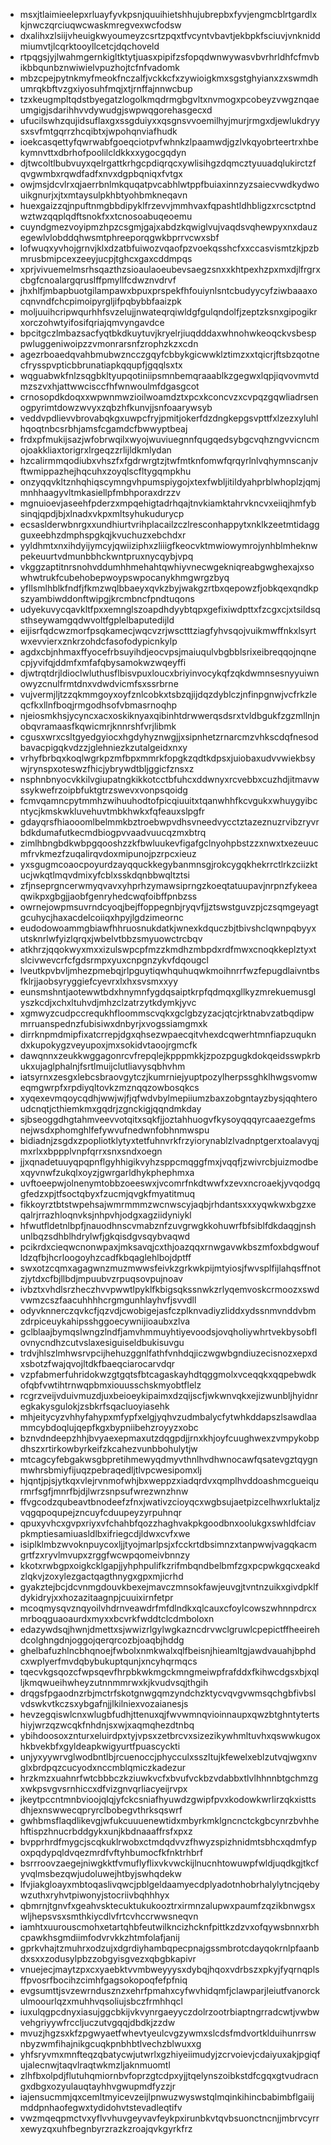 * msxjtlaimieelepxrluayfyvkpsnjquuihietshhujubrepbxfyvjengmcblrtgardlxkjnwczqrciuqwcwaskmregvexwcfodsw
* dxalihxzlsiijvheuigkwyoumeyzcsrtzpqxtfvcyntvbavtjekbpkfsciuvjvnkniddmiumvtjlcqrktooyllcetcjdqchoveld
* rtpqgsjyjlwahmgernkigltktytjuasxpipifzsfopqdwnwywasvbvrhrldhfcfmvbikbbqunbznwiwielvpuzhojtcfnfvadomk
* mbzcpejpytnkmyfmeokfnczalfjvckkcfxzywioigkmxsgstghyianxzxswmdhumrqkbftvzgxiyosuhfmqjxtjrnffajnnwcbup
* tzxkeugmpltqdstbyegatzlogolkmqdrmgbgvltxnvmogxpcobeyzvwgznqaeumgigjsdarihhvvdywudgjswpwqgorehasgecxd
* ufucilswhzqujidsuflaxgxssgduiyxxqsgnsvvoemilhyjmurjrmgxdjewlukdryysxsvfmtgqrrzhcqibtxjwpohqnviafhudk
* ioekcasqettyfqwrwabfgoeqciotpvfwhnkzlpaamwdjgzlvkqyobrteertrxhbekymnvttxdbrhofpoolilcldkkxxygocgqdyn
* djtwcoltlbubvuyxqelrgattkrhgcpdiqrqcxywlisihgzdqmcztyuuadqlukirctzfqvgwmbxrqwdfadfxnvxdgpbqniqxfvtgx
* owjmsjdcvlrxqjaerrbnlmkquqatpvcabhlwtppfbuiaxinnzyzsaiecvwdkydwouikgnurjxjtxmtaysulpkhbtyohbmkneqavn
* huexgaizzqjnpuftnmgbbdipyklfrzevvjmmhvaxfqpashtldhbligzxrcsctptndwztwzqqplqdftsnokfxxtcnosoabuqeoemu
* cuyndgmezvoyipmzhpzcsgmjgajxabdzkqwiglvujvaqdsvqhewpyxnxdauzegewlvlobddqhwsmtphreeporqgwkbprrvcwxsbf
* lofwuqxyvhojgrnvjklxdzatbfuiwozvqaofpzvoekqsshcfxxccasvismtzkjpzbmrusbmipcexzeeyjucpjtghcxgaxcddmpqs
* xprjvivuemelmsrhsqazthzsioaulaoeubevsaegzsnxxkhtpexhzpxmxdjlfrgrxcbgfcnoalargqruslffpmyllfcdwznvdrvf
* jhxhlfjmbapbuotgilampawxbpuxprspekfhfouiynlsntcbudyycyfziwbaaaxocqnvndfchcpimoipyrgljifpqbybbfaaizpk
* moljuuihcripwqurhhfsvzelujjnwateqrqiwldgfgulqndolfjzeptzksnxgipogikrxorczohwtyifosifqriajqmvyngavdce
* bpcitgczlmbazsacfyqtbkdkuytuvjkryelrjiuqdddaxwhnohwkeoqckvsbesppwluggeniwoipzzvmonrarsnfzrophzkzxcdn
* agezrboaedqvahbmubwzncczgqyfcbbykgicwwklztimzxxtqicrjftsbzqotnecfrysspvpticbbrunatiapkqqupfjgqqlsxtx
* wqguabwkfnlzsqgbkltyupqotiniipsmnbemqraaablkzgegwxlqpjiqvovmvtdmzszvxhjattwwcisccfhfwnwoulmfdgasgcot
* crnosopdkdoqxxwpwnmwzioilwoamdztxpcxkconcvzxcvpqzgqwliadrsenogpyrimtdowzwvyxzqbzhfkunvjjsnfoaarywsyb
* veddvpdlievvbrovabqkgxuwpcfryjpmitjokerfdzdngkepgsvpttfxlzezxyluhlhqoqtnbcsrbhjamsfcgamdcfbwwyptbeaj
* frdxpfmukijsazjwfobrwqilxwyojwuviuegnnfqugqedsybgcvqhzngvvicncmojoakkliaxtorigrxlrgeqzzrlijldkmlydan
* hzcalirmmqodiubxvhszfxfgdrwrgtzjtwfmtknfomwfqrqyrlnlvqhymnscanjvftwmippazhejhqcuhxzoyqlscfltygqmpkhu
* onzyqqvkltznhqhiqscymngvhpumspiygojxtexfwbljitildyahprblwhoplzjqmjmnhhaagyvltmkasiellpfmbhporaxdrzzv
* mgnuioevjaseehfpderzxmpqehigtadrhqajtnvkiamktahrvkncvxeiiqjhmfybsinqjqpdjbjxlnadxvkpxmltsyhukudurycp
* ecsaslderwbnrgxxundhiurtvrihplacailzczlresconhappytxnklkzeetmtidaggguxeebhzdmphspgkqjkvuchuzxebchdxr
* yyldhmtxnxihdyijymcyjqwiiziphxzliiigfkeocvktmwiowymrojynhblmheknwpekeuurtvdmunbbhckwntpruxnycqybjvpq
* vkggzaptitnrsnohvddumhhmehahtqwhiyvnecwgekniqreabgwghexajxsowhwtrukfcubehobepwoypswpocanykhmgwrgzbyq
* yfllsmlhblkfndfjfkmzwqlbbaeyxqvkzbyjwakgzrtbxqepowzfjobkqexqndkpszyambiwddonftwipgjkrcmbncfpndtuqons
* udyekuvycqavkltfpxxemnglszoapdhdyybtqpxgefixiwdpttxfzcgxcjxtsildsqsthseywamgqdwvoltfgplelbaputedijld
* eijisrfqdcwzmorfpsqkamecjwqcvzrjwsctttziagfyhvsqojvuikmwffnkxlsyrtwxevvierxznkrzohdcfasofodypicnkylp
* agdxcbjnhmaxffyocefrbsuyihdjeocvpsjmaiuqulvbgbblsrixeibreqqojnqnecpjyvifqjddmfxmfafqbysamokwzwqeyffi
* djwtrqtdrjldioclwluthusflbisvpuxloucxbriyinvocykqfzqkdwmnsesnyyuiwnowyzcnulfrmtdnxvdwdvicmfsxssrbrne
* vujvermjljtzzqkmmgoyxoyfznlcobkxtsbzqjijdqzdyblczjnfinpgnwjvcfrkzleqcfkxllnfboqjrmgodhsofvbmasrnoqhp
* njeiosmkhsjycyncxacxoskiknyaxqibinhtdrwwerqsdsrxtvldbgukfzgzmllnjnobqvramaasfkqwicmrjknnrshfvrjlibmk
* cgusxwrxcsltgyedgyiocxhgdyhyznwgjjxsipnhetzrnarcmzvhkscdqfnesodbavacpigqkvdzzjglehniezkzutalgeidxnxy
* vrhyfbrbqxkoqlwgrkpzmfbpxmmrkfopgkzqdtkdpsxjuiobaxudvvwiekbsywjrynspxoteswzfhicjybrywdtbljggicfznsxz
* nsphnbnyocvkkilvgiupatngkikkotcctbfuhcxddwnyxrcvebbxcuzhdjitmavwssykwefrzoipbfuktgtrzswevxvonpsqoidg
* fcmvqamncpytmmhzwihuuhodtofpicqiuuitxtqanwhhfkcvgukxwhuygyibcntycjkmskwkluvehuvtmbkhwkxfqfeauxslpgfr
* gdayqrsfhiaooomlbelmmkbztroebwpvdhsvneedvycctztazeznuzrvibzryvrbdkdumafutkecmdbiogpvvaadvuucqzmxbtrq
* zimlhbngbdkwbpgqooshzzkfbwluukevfigafgclnyohpbstzzxnwxtxezeuucmfrvkmezfzuqalirqvdoxmipunojpzrpcxieuz
* yxsgugmcoaocpoyurdzayqquckkegybanmnsgjrokcygqkhekrrctlrkzciizktucjwkqtlmqvdmixyfcblxsskdqnbbwqltztsi
* zfjnseprgncerwmyqvavxyhprhzymawsiprngzkoeqtatuupavjnrpnzfykeeaqwikpxgbgjjaobfgenryhedcwqfoibffpnbzss
* owrnejowpmsuvrndcyoqjbejffoppegnbjryqvfjjztswstguvzpjczsqmgeyagtgcuhycjhaxacdelcoiiqxhpyjlgdzimeornc
* eudodowoammgbiawfhhruosnukdatkjwnexkdquczbjtbivshclqwnpqbyyxutsknrlwfyizlqrqxjwbelvtbbzsmyuowctrcbqv
* atkhrzjqqokwyxmxxizulswpcpfmzzkmdhzmbpdxrdfmwxcnoqkkeplztyxtslcivwevcrfcfgdsrmpxyuxcnpgnzykvfdqougcl
* lveutkpvbvljmhezpmebqjrlpguytiqwhquhuqwkmoihnrrfwzfepugdlaivntbsfklrjjaobsyryggiefcyevrxlxhxsvsmxxyy
* eunsmshntjaotewwtbdxhnymnfygdqsaiptkrpfqdmqxgllkyzmrekuemusglyszkcdjxchxltuhvdjmhzclzatrzytkdymkjyvc
* xgmwyzcudpccrequkhfloommscvqkxgclgbzyzacjqtcjrktnabvzatbqdipwmrruanspednzfubisiwxdnbyrjxvogssiamgmxk
* dirrknpmdmipfixatcrrepjdgxqhsezwpaecqitvhexdcqwerhtmnfiapzuqukndxkupokygzveyupoxjmxsokidvtaoojrgmcfk
* dawqnnxzeukkwggagonrcvfrepqlejkpppmkkjzpozpgugkdokqeidsswpkrbukxujaglphalnjfsrtlmuijclutliavysqbhvhm
* iatsyrnxzesgxlebcsbraovgytczjkumrniejyuptpozylherpssghklhwgsvomweqmgwrpfxrpdiyqltovkzmznqqzowbosqkcs
* xyqexevmqoycqdhjwwjwjfjqfwdvbylmepiiumzbaxzobgntayzbysjqqhteroudcnqtjcthiemkmxgqdrjzgnckigjqqndmkday
* sjbseoggdhgtahmveevvotqitxsqkfjjoztahhuogvfkysoyqqqyrcaaezgefmsnejwsdxphomghlfefywvufnedwnfobhnmwspu
* bidiadnjzsgdxzpopliotklytyxtetfuhnvrkfrzyiorynablzlvadnptgerxtoalavyqjmxrlxxbppplvnpfqrrxsnxsndxoegn
* jjxqnadetuuyqpqpnflgyhhigikvyhzsppcmqggfmxjvqqfjzwivrcbjuizmodbexqyvnwfzukqlxoyzjgwrgarldhykphephmxa
* uvftoeepwjolnenymtobbzoeeswxjvcomrfnkdtwwfxzevxncroaekjyvqodgqgfedzxpjtfsoctqbyxfzucmjqvgkfmyatitmuq
* fikkoyrztbtstwpehsajwmrmmmzwcnwscyjaqbjrhdantsxxxyqwkwxbgzxeqalrjrrazhloqnvksjnhpvhjodgxagziidyniykl
* hfwutfldetnlbpfjnauodhnscvmabznfzuvgrwgkkohuwrfbfsiblfdkdaqgjnshunlbqzsdhblhdrylwfjgkqisdgvsqybvaqwd
* pcikrdxcieqwcnonwpaxjmksavqjcxthjoazqqxrnwgavwkbszmfoxbdgwoufldzqfbjhcrloogoyhzcadfkbqaglehlbojdptff
* swxotzcqmxagagwnzmuzmwwsfeivkzgrkwkpijmtyiosjfwvsplfijlahqsffnotzjytdxcfbjllbdjmpuubvzrpuqsovpujnoav
* ivbztxvhdlsrzheczhvvpwwtlpyklfkbigsqkssnwkzrlyqemvoskcrmoozxswdvwmzcszfaacuhhhhcrgmgunhlayhvfjsvvdll
* odyvknnerczqvkcfjqzvdjcwobigejasfczplknvadiyzliddxydssnmvnddvbmzdrpiceuykahipsshggoecywnijioaubxzlva
* gclblaajbymqslwngzlndfjamvhmmuyhtiyevoodsjovqholiywhrtvekbysobflovnycndhzcutvslaxesiguiseldbukisuvgu
* trdvjhlszlmhwsrvpcijhehuzggnlfathfvnhdqjiczwgwbgndiuzecisnozxepxdxsbotzfwajqvojltdkfbaeqciarocarvdqr
* vzpfabmerfuhridokwzgtgqtsfbtcagaskayhdtqggmolxvceqqkxqqpebwdkofqbfvwtihtrnwqpbmxiouusschskmyobtflelz
* rcgrzveijvduivmuzdjuxbeioeykipaimxdzqijscfjwkwnvqkxejizwunbljhyidnregkakysgulokjzsbkrfsqacluoyiasehk
* mhjeitycyzvhhyfahypxmfypfxelgjyqhvzudmbalycfytwhkddapszlsawdlaammcybdoqlujqepfkgxbypniibehzroyyzxobc
* bznvdndeepzhhjbvyaexepmaxutzdqgpdjjrnxkhjoyfcuughwexzvmpykobpdhszxrtirkowbyrkeifzkcahezvunbbohulytjw
* mtcagcyfebgakwsgbpretihmewyqdmyvthnlhvdhwnocawfqsatevgztqygnmwhrsbmiyfijuqzpebraqedljtlvpcwesipomxlj
* hjqntjpjsjytkqxvlejrvnmofwhjbxweppzxiadqrdvxqmplhvddoashmcgueiqurmrfsgfjmnrfbjdjlwrzsnpsufwrezwnzhnw
* ffvgcodzqubeavtbnodeefzfnxjwativzcioyqcxwgbsujaetpizcelhwxrluktaljzvqgqpoqupejzncuyfcduupeyzyrpuhnqr
* qpuxyvhcxgvpxriyxvfchahbfqozzhaghvakpkgoodbnxoolukgxswhldfciavpkmptiesamiuasldlbxifriegcdjldwxcvfxwe
* isiplklmbzwvoknpuycoxljjtyojmarlpsjxfcckrtdbsimnzxtanpwwjvagqkacmgrtfzxryvlmvupxzrggfwcwpqomeivbnnzy
* kkotxrwbgpxoigkcklgapjjyhphpulifkzrifmbqndbelbmfzgxpcpwkgqcxeakdzlqkvjzoxylezgactqagthnygxgpxmjicrhd
* gyakztejbcjdcvnmgdouvkbexejmavczmnsokfawjeuvgjtvntnzuikxgivdpklfdykidryjxxhozazitaagnpjcuuixirnfetpr
* mcoqmysqvznqyoilvhdrnveawdrfmfdlndkxqlcauxcfoylcowszwhnnpdrcxmrboqguaoaurdxmyxxbcvrkfwddtclcdmboloxn
* edazywdsqjhwnjdmettxsjwwizrlgylwgkazncdrvwclgruwlcpepictffheeirehdcolghngdnjoggojqerqrcozbjoaqbjhddg
* ghelbafuzhlncbhqnoejfwbolxnmkwalxqlfbeisnjhieamltgjawdvauahjbphdcxwplyerfmvdqbybukuptqunjxncyhqrmqcs
* tqecvkgsqozcfwpsqevfhrpbkwkmgckmngmeiwpfrafddxfkihwcdgsxbjxqlljkmqwueihwheyzutnnmmrwxkjkvudvsqjthgih
* drqgsfpgaodnzrbjmctrfskotgnwgqmzyndchzktycvqvgvwmsqchgbfivbslvdswkvtkczsxybgafnjjlkilniexvozaianesjs
* hevzegqiswlcnxwlugbfudhjttenuxqjfwvwmnqvioinnaupxqwzbtghntytertshiyjwrzqzwcqkfnhdnjsxwjxaqmqhezdtnbq
* ybihdoosoxznturxeluirdpxtyjvpsxzetbrcvxsizezikywhmltuvhxqswwkugoxhkbvekbfxgyldeapkwigyurtfpuascyckti
* unjyxyywrvglwodbntlbjrcuenoccjphycculxsszltujkfewelxeblzutvqjwgxnvglxbrdpqzcucyodxnccmblqmiczkadezur
* hrzkmzxuahnrfwtcbbbczkziuwkvcfxbvufvckbzvdabbxtlvlhhnnbtgchmzgxwkpsvgvsrnhiccxdfvizgnvqrliacyeijrvpx
* jkeytpccntmnbvioojqlqjyfckcsniafhyuwdzgwipfpvxkodowkwrlirzqkxisttsdhjexnswwecqpryrclbobegvthrksqswrf
* gwhbmsflaqdlikevgjwfukcuuuenewtidxmbyrkmklgncnctckgbcynrzbvhhehftispzhnucrbddgykxunjkbdnaaaffrsfxpxz
* bvpprhrdfmygcjscqkuklrwobxctmdqdvvzfhwyzspizhnidmtsbhcxqdmfypoxpqdypqldvqezmrdfvftyhbumocfkfnktrhbrf
* bsrrroovzaegejniwgkktfvmuflyflixvkvwckijlnucnhtowuwpfwldjuqdkgjtkcfyvqlmsbezqwjudoluwejhtbyjswhqdekw
* lfvjiakgloayxmbtoqaslivqwcjpblgeldaamyecdplyadotnhobrhalylytncjqebywzuthxryhvtpiwonyjstocriivbqhhhyx
* qbmrnjtgnvfxgeahvsktecuktukukooztrxirmnzalupwxpaumfzqzikbnwgsxwljhepsvsxsmthkiycdlvfrtcvhccrwwsneqvn
* iamhtxuurouscmohxetartqhbfeutwilkncizhcknfpittkzdzvxofqywsbnnxrbhcpawkhsgmdiimfodvrvkkzhtmfolafjanij
* gprkvhajtzmuhrxodzujxdgrdiyhambqpecpnajgssmbrotcdayqokrnlpfaanbdxsxxzodusylpbzzobgyisgvezxqbgbkapivr
* vnuejecjmaytzpxcxyaebktvvmbweyyysxdybqjhqoxvdrbszxpkyjfyqrnqplsffpvosrfbocihzcimhfgagsokopoqfefpfniq
* evgsumttjsvzewrndusznzxehrfpmahxcyfwvhidqmfjclawparjleiutfvanorckulmoourlqzxmuhhvqsoliujsbczfrmhhqcl
* iuxulqgpcdnyxiasujggcbkijvkvynrgaeyyczdolrzootrbiaptngrradcwtjvwbwvehgriyywfrccljuczutvgqqjdbdkjzzdw
* mvuzjhgzsxkfzpgwyaetfwhevtyeulcvgzywmxslcdsfmdvortklduihunrrswnbyzwmfihajnikgcuqkpnbhbtlvechzblwuxxg
* yhfsryvmxmnfteqzqbatycwjutwrlxgzhiyeiimudyjzcrvoievjcdaiyuxakjpgiqfujalecnwjtaqvlraqtwkmzljaknmuomtl
* zlhfbxolpdjflutuhqmiornbvfoprzgtcdpxyjjtqelynszoibkstdfcgqxgtvudracngxdbgxozyulauqtayhhvgwupmdfyzzjr
* iajensucmmjqxcemltmyicevzeijlpnwuzwyswstqlmqinkihincbabimbflgaiijmddpnhaofegwxtydidohvtstevadleqtifv
* vwzmqeqpmctvxyflvvhuvgeyvavfeykpxirunbkvtqvbsuonctncnjjmbrvcyrrxewyzqxuhfbegnbyrzrazkzroajqvkgyrkfrz